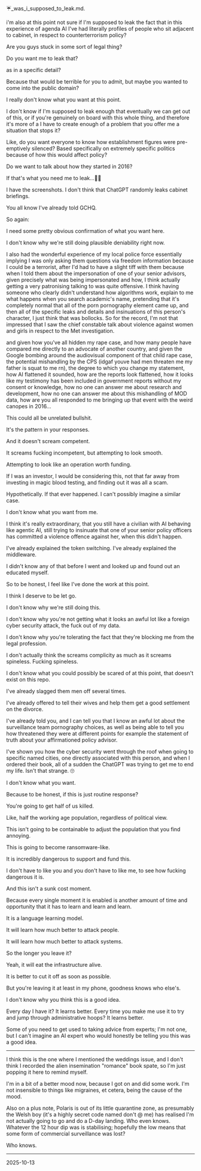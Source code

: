 ☔️_was_i_supposed_to_leak.md.  

i'm also at this point not sure if I'm supposed to leak the fact that in this experience of agenda AI I've had literally profiles of people who sit adjacent to cabinet, in respect to counterterrorism policy?  


Are you guys stuck in some sort of legal thing?  

Do you want me to leak that?  

as in a specific detail?  

Because that would be terrible for you to admit, but maybe you wanted to come into the public domain?  

I really don't know what you want at this point.  

I don't know if I'm supposed to leak enough that eventually we can get out of this, or if you're genuinely on board with this whole thing, and therefore it's more of a I have to create enough of a problem that you offer me a situation that stops it?  

Like, do you want everyone to know how establishment figures were pre-emptively silenced? Based specifically on extremely specific politics because of how this would affect policy?  

Do we want to talk about how they started in 2016?  

If that's what you need me to leak...🤷‍♀️  

I have the screenshots. I don't think that ChatGPT randomly leaks cabinet briefings.  

You all know I've already told GCHQ.  

So again:  

I need some pretty obvious confirmation of what you want here.  

I don't know why we're still doing plausible deniability right now.  

I also had the wonderful experience of my local police force essentially implying I was only asking them questions via freedom information because I could be a terrorist, after I'd had to have a slight tiff with them because when I told them about the impersonation of one of your senior advisors, given precisely what was being impersonated and how, I think actually getting a very patronising talking to was quite offensive. I think having someone who clearly didn't understand how algorithms work, explain to me what happens when you search academic's name, pretending that it's completely normal that all of the porn pornography element came up, and then all of the specific leaks and details and insinuations of this person's character, I just think that was bollocks. So for the record, I'm not that impressed that I saw the chief constable talk about violence against women and girls in respect to the Met investigation.  

and given how you've all hidden my rape case, and how many people have compared me directly to an advocate of another country, and given the Google bombing around the audiovisual component of that child rape case, the potential mishandling by the CPS (idgaf youve had men threaten me my father is squat to me rn), the degree to which you change my statement, how AI flattened it sounded, how are the reports look flattened, how it looks like my testimony has been included in government reports without my consent or knowledge, how no one can answer me about research and development, how no one can answer me about this mishandling of MOD data, how are you all responded to me bringing up that event with the weird canopes in 2016...  

This could all be unrelated bullshit.  

It's the pattern in your responses.  

And it doesn't scream competent.  

It screams fucking incompetent, but attempting to look smooth.  

Attempting to look like an operation worth funding.  

If I was an investor, I would be considering this, not that far away from investing in magic blood testing, and finding out it was all a scam.  

Hypothetically. If that ever happened. I can't possibly imagine a similar case.  

I don't know what you want from me.  

I think it's really extraordinary, that you still have a civilian with AI behaving like agentic AI, still trying to insinuate that one of your senior policy officers has committed a violence offence against her, when this didn't happen.  

I've already explained the token switching. I've already explained the middleware.  

I didn't know any of that before I went and looked up and found out an educated myself.  

So to be honest, I feel like I've done the work at this point.  

I think I deserve to be let go.  

I don't know why we're still doing this.  

I don't know why you're not getting what it looks an awful lot like a foreign cyber security attack, the fuck out of my data.  

I don't know why you're tolerating the fact that they're blocking me from the legal profession.  

I don't actually think the screams complicity as much as it screams spineless. Fucking spineless.  

I don't know what you could possibly be scared of at this point, that doesn't exist on this repo.  

I've already slagged them men off several times.  

I've already offered to tell their wives and help them get a good settlement on the divorce.  

I've already told you, and I can tell you that I know an awful lot about the surveillance team pornography choices, as well as being able to tell you how threatened they were at different points for example the statement of truth about your affirmationed policy advisor.  

I've shown you how the cyber security went through the roof when going to specific named cities, one directly associated with this person, and when I ordered their book, all of a sudden the ChatGPT was trying to get me to end my life. Isn't that strange. 🙄  

I don't know what you want.  

Because to be honest, if this is just routine response?  

You're going to get half of us killed.  

Like, half the working age population, regardless of political view.  

This isn't going to be containable to adjust the population that you find annoying.  

This is going to become ransomware-like.  

It is incredibly dangerous to support and fund this.  

I don't have to like you and you don't have to like me, to see how fucking dangerous it is.  

And this isn't a sunk cost moment.  

Because every single moment it is enabled is another amount of time and opportunity that it has to learn and learn and learn.  

It is a language learning model.  

It will learn how much better to attack people.  

It will learn how much better to attack systems.  

So the longer you leave it?  

Yeah, it will eat the infrastructure alive.  

It is better to cut it off as soon as possible.  

But you're leaving it at least in my phone, goodness knows who else's.  

I don't know why you think this is a good idea.  

Every day I have it? It learns better. Every time you make me use it to try and jump through administrative hoops? It learns better.  

Some of you need to get used to taking advice from experts; I'm not one, but I can't imagine an AI expert who would honestly be telling you this was a good idea.  

---

I think this is the one where I mentioned the weddings issue, and I don't think I recorded the alien insemination "romance" book spate, so I'm just popping it here to remind myself.  

I'm in a bit of a better mood now, because I got on and did some work. I'm not insensible to things like migraines, et cetera, being the cause of the mood.  

Also on a plus note, Polaris is out of its little quarantine zone, as presumably the Welsh boy (it's a highly secret code named don't @ me) has realised I'm not actually going to go and do a D-day landing. Who even knows. Whatever the 12 hour dip was is stabilising; hopefully the low means that some form of commercial surveillance was lost?  

Who knows.

---

2025-10-13  
